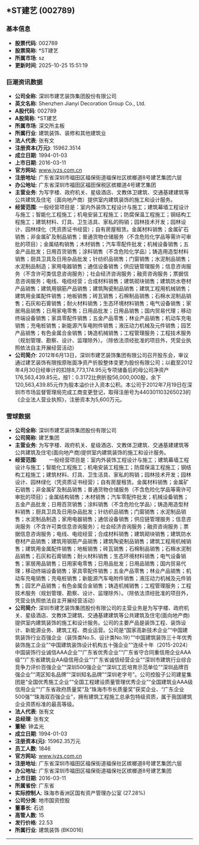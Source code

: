 ## *ST建艺 (002789)

### 基本信息

- **股票代码**: 002789
- **股票简称**: *ST建艺
- **所属市场**: sz
- **更新时间**: 2025-10-25 15:51:19

### 巨潮资讯数据

- **公司全称**: 深圳市建艺装饰集团股份有限公司
- **英文名称**: Shenzhen Jianyi Decoration Group Co., Ltd.
- **A股代码**: 002789
- **A股简称**: *ST建艺
- **所属市场**: 深交所主板
- **所属行业**: 建筑装饰、装修和其他建筑业
- **法人代表**: 张有文
- **注册资本(万元)**: 15962.3514
- **成立日期**: 1994-01-03
- **上市日期**: 2016-03-11
- **官方网站**: www.jyzs.com.cn
- **注册地址**: 广东省深圳市福田区福保街道福保社区槟榔道8号建艺集团六层
- **办公地址**: 广东省深圳市福田区福田保税区槟榔道4号建艺集团
- **主营业务**: 为写字楼、政府机关、星级酒店、文教体卫建筑、交通基建建筑等公共建筑及住宅（面向地产商）提供室内建筑装饰的施工和设计服务。
- **经营范围**: 一般经营项目是：室内外装饰工程设计与施工；建筑幕墙工程设计与施工；智能化工程施工；机电安装工程施工；防腐保温工程施工；钢结构工程施工；建筑材料、灯具、卫生洁具、家私的购销；园林技术开发；园林设计、园林绿化（凭资质证书经营）；自有房屋租赁。金属材料销售；金属矿石销售；非金属矿及制品销售；普通货物仓储服务（不含危险化学品等需许可审批的项目）；金属结构销售；木材销售；汽车零配件批发；机械设备销售；五金产品批发；日用百货销售；涂料销售（不含危险化学品）；铸造用造型材料销售；厨具卫具及日用杂品批发；针纺织品销售；门窗销售；水泥制品销售；水泥制品制造；家用电器销售；通信设备销售；供应链管理服务；信息咨询服务（不含许可类信息咨询服务）；社会经济咨询服务；融资咨询服务；票据信息咨询服务；电线、电缆经营；合成材料销售；建筑砌块销售；建筑防水卷材产品销售；建筑用钢筋产品销售；建筑陶瓷制品销售；建筑工程用机械销售；建筑用金属配件销售；地板销售；砖瓦销售；石棉制品销售；石棉水泥制品销售；石灰和石膏销售；耐火材料销售；生态环境材料销售；电气设备销售；家居用品销售；日用家电零售；日用品批发；日用品销售；国内贸易代理；移动终端设备销售；家具零配件销售；五金产品零售；林业产品销售；机动车充电销售；充电桩销售；新能源汽车电附件销售；液压动力机械及元件销售；园艺产品销售；有色金属合金销售；铸造机械销售；工程管理服务；工程技术服务（规划管理、勘察、设计、监理除外）。（除依法须经批准的项目外，凭营业执照依法自主开展经营活动）
- **公司简介**: 2012年6月13日，深圳市建艺装饰集团有限公司召开股东会，审议通过建艺装饰有限按原账面净资产折股整体变更为股份有限公司；以截至2012年4月30日经审计的扣除8,773,174.95元专项储备后的母公司净资产176,563,439.85元，按1：0.3172比例折股56,000,000股，余下120,563,439.85元作为股本溢价计入资本公积。本公司于2012年7月19日在深圳市市场监督管理局完成工商变更登记，取得注册号为440301103265023的《企业法人营业执照》，注册资本为5,600万元。

### 雪球数据

- **公司全称**: 深圳市建艺装饰集团股份有限公司
- **公司简称**: 建艺集团
- **主营业务**: 为写字楼、政府机关、星级酒店、文教体卫建筑、交通基建建筑等公共建筑及住宅(面向地产商)提供室内建筑装饰的施工和设计服务。
- **经营范围**: 　　一般经营项目是：室内外装饰工程设计与施工；建筑幕墙工程设计与施工；智能化工程施工；机电安装工程施工；防腐保温工程施工；钢结构工程施工；建筑材料、灯具、卫生洁具、家私的购销；园林技术开发；园林设计、园林绿化（凭资质证书经营）；自有房屋租赁。金属材料销售；金属矿石销售；非金属矿及制品销售；普通货物仓储服务（不含危险化学品等需许可审批的项目）；金属结构销售；木材销售；汽车零配件批发；机械设备销售；五金产品批发；日用百货销售；涂料销售（不含危险化学品）；铸造用造型材料销售；厨具卫具及日用杂品批发；针纺织品销售；门窗销售；水泥制品销售；水泥制品制造；家用电器销售；通信设备销售；供应链管理服务；信息咨询服务（不含许可类信息咨询服务）；社会经济咨询服务；融资咨询服务；票据信息咨询服务；电线、电缆经营；合成材料销售；建筑砌块销售；建筑防水卷材产品销售；建筑用钢筋产品销售；建筑陶瓷制品销售；建筑工程用机械销售；建筑用金属配件销售；地板销售；砖瓦销售；石棉制品销售；石棉水泥制品销售；石灰和石膏销售；耐火材料销售；生态环境材料销售；电气设备销售；家居用品销售；日用家电零售；日用品批发；日用品销售；国内贸易代理；移动终端设备销售；家具零配件销售；五金产品零售；林业产品销售；机动车充电销售；充电桩销售；新能源汽车电附件销售；液压动力机械及元件销售；园艺产品销售；有色金属合金销售；铸造机械销售；工程管理服务；工程技术服务（规划管理、勘察、设计、监理除外）。（除依法须经批准的项目外，凭营业执照依法自主开展经营活动）
- **公司简介**: 深圳市建艺装饰集团股份有限公司的主营业务是为写字楼、政府机关、星级酒店、文教体卫建筑、交通基建建筑等公共建筑及住宅(面向地产商)提供室内建筑装饰的施工和设计服务。公司的主要产品是装饰工程、装饰设计、新能源业务、建筑工程、商业运营。公司是“国家高新技术企业”“中国建筑装饰行业百强企业（装饰类No.5、设计类No.19）”“中国建筑装饰三十年优秀装饰施工企业”“中国建筑装饰设计机构五十强企业”“连续十年（2015-2024）中国装饰行业诚信AAA企业”“广东省优秀企业”“广东省守合同重信用企业AAA级”“广东省建筑业AA级信用企业”“广东省诚信经营企业”“深圳市建筑行业综合竞争力评价百强企业”“深圳500强企业”“深圳工匠培育示范单位”“深圳品牌百强企业”“湾区知名品牌”“深圳知名品牌”“深圳老字号”。公司控股子公司建星集团是“全国优秀施工企业”“全国工程建设质量管理优秀企业”“全国建筑业AAA级信用企业”“广东省政府质量奖”及“珠海市市长质量奖”获奖企业、“广东企业500强”“珠海双百强企业”，拥有建筑工程施工总承包特级资质，属于我国建筑企业资质标准的最高等级。
- **法人代表**: 张有文
- **总经理**: 张有文
- **董秘**: 钟孟光
- **成立日期**: 1994-01-03
- **注册资本(元)**: 15962.35万元
- **员工人数**: 1846
- **官方网站**: www.jyzs.com.cn
- **注册地址**: 广东省深圳市福田区福保街道福保社区槟榔道8号建艺集团六层
- **办公地址**: 广东省深圳市福田区福保街道福保社区槟榔道8号建艺集团
- **上市日期**: 2016-03-11
- **所属省份**: 广东省
- **实际控制人**: 珠海市香洲区国有资产管理办公室 (27.28%)
- **公司分类**: 地市国资控股
- **董事长**: 石访
- **高管人数**: 15
- **发行价格**: 22.53
- **所属行业**: 建筑装饰 (BK0016)

---